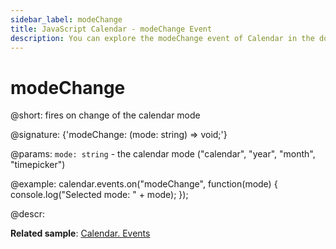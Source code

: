```yaml
---
sidebar_label: modeChange
title: JavaScript Calendar - modeChange Event
description: You can explore the modeChange event of Calendar in the documentation of the DHTMLX JavaScript UI library. Browse developer guides and API reference, try out code examples and live demos, and download a free 30-day evaluation version of DHTMLX Suite 7.
---
```


# modeChange

@short: fires on change of the calendar mode

@signature: {'modeChange: (mode: string) => void;'}

@params:
`mode: string` - the calendar mode ("calendar", "year", "month", "timepicker")

@example:
calendar.events.on("modeChange", function(mode) {
   console.log("Selected mode: " + mode);
});

@descr:

**Related sample**: [Calendar. Events](https://snippet.dhtmlx.com/7kj7fiek)
